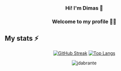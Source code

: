 <div align="center">
  
### Hi! I'm Dimas 👋 
### Welcome to my profile 👨‍💻
  
</div>

## My stats ⚡️

<div align = "center">
  
[![GitHub Streak](https://github-readme-streak-stats.herokuapp.com?user=jdabrante&theme=transparent&card_width=400)](https://git.io/streak-stats)
[![Top Langs](https://github-readme-stats.vercel.app/api/top-langs/?username=jdabrante&theme=transparent&layout=donut&card_width=200)](https://github.com/anuraghazra/github-readme-stats)

</div>


<div align = "center">

<img src="https://komarev.com/ghpvc/?username=jdabrante&label=Profile%20views&color=0eb6a3&style=for-the-badge" alt="jdabrante"/>

</div>

